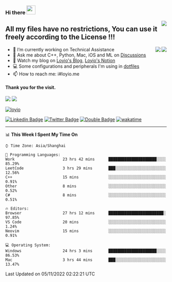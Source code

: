 <h3 align="left">Hi there <img src="https://media.giphy.com/media/hvRJCLFzcasrR4ia7z/giphy.gif" width="28"></h3>
<a align="right" href="https://github.com/loyio/loyio/blob/master/STAR/README.md"><img align="right" src="https://img.shields.io/badge/LOYIO-STAR-green" /></a>

## All my files have no restrictions, You can use it freely according to the License !!!

<a href="https://github.com/loyio#gh-light-mode-only">
     <img align="right"  src="https://loy-readme.vercel.app/api/top-langs/?username=loyio&langs_count=6&hide=css,html,jupyter%20notebook" />
</a>

<a href="https://github.com/loyio#gh-dark-mode-only">
  <img align="right"  src="https://loy-readme.vercel.app/api/top-langs/?username=loyio&langs_count=6&theme=slateorange&hide=css,html,jupyter%20notebook" />
</a>



- 🔭 I’m currently working on Technical Assistance
- 💬 Ask me about C++, Python, Mac, iOS and ML on [Discussions](https://github.com/loyio/blog/discussions)
- 📔 Watch my blog on [Loyio's Blog](https://loyio.me), [Loyio's Notion](https://loyio.notion.site/loyio/Loyio-s-Dashboard-2f56bd29222a445ea9d9e8802a1ac83b)
- 💻 Some configurations and peripherals I'm using in [dotfiles](https://github.com/loyio/dotfiles)
- 📫 How to reach me: i#loyio.me


#### Thank you for the visit.
<img src="http://profile-counter.glitch.me/loyio/count.svg" />

<img src="https://loy-readme.vercel.app/api?username=loyio&show_icons=true&hide=stars&include_all_commits=true&hide_title=true&theme=slateorange" />

     

[![loyio](https://github-profile-trophy.vercel.app/?username=loyio&theme=onedark&column=4)](https://github.com/loyio)

[![Linkedin Badge](https://img.shields.io/badge/-@loyio-0077b5?style=flat-square&logo=Linkedin&logoColor=white&labelColor=0077b5&link=https://www.linkedin.com/in/loyio-hex-363172158/)](https://www.linkedin.com/in/loyio-hex-363172158/)
[![Twitter Badge](https://img.shields.io/badge/-@loyiome-1ca0f1?style=flat-square&labelColor=1ca0f1&logo=twitter&logoColor=white&link=https://twitter.com/loyiome)](https://twitter.com/loyiome)
[![Double Badge](https://img.shields.io/badge/@loyio-007722?style=flat&logo=Douban&logoColor=white)](https://www.douban.com/people/susmote)
[![wakatime](https://wakatime.com/badge/user/c0ddc104-5a20-41d1-ab9a-c4d9ea20a4d9.svg)](https://wakatime.com/@c0ddc104-5a20-41d1-ab9a-c4d9ea20a4d9)

-------
<!--START_SECTION:waka-->
📊 **This Week I Spent My Time On** 

```text
⌚︎ Time Zone: Asia/Shanghai

💬 Programming Languages: 
Work                     23 hrs 42 mins      █████████████████████░░░░   85.29% 
LeetCode                 3 hrs 29 mins       ███░░░░░░░░░░░░░░░░░░░░░░   12.56% 
C++                      15 mins             ░░░░░░░░░░░░░░░░░░░░░░░░░   0.91% 
Other                    8 mins              ░░░░░░░░░░░░░░░░░░░░░░░░░   0.52% 
C#                       8 mins              ░░░░░░░░░░░░░░░░░░░░░░░░░   0.51%

🔥 Editors: 
Browser                  27 hrs 12 mins      ████████████████████████░   97.85% 
VS Code                  20 mins             ░░░░░░░░░░░░░░░░░░░░░░░░░   1.24% 
Neovim                   15 mins             ░░░░░░░░░░░░░░░░░░░░░░░░░   0.91%

💻 Operating System: 
Windows                  24 hrs 3 mins       █████████████████████░░░░   86.53% 
Mac                      3 hrs 44 mins       ███░░░░░░░░░░░░░░░░░░░░░░   13.47%

```


 Last Updated on 05/11/2022 02:22:21 UTC
<!--END_SECTION:waka-->
